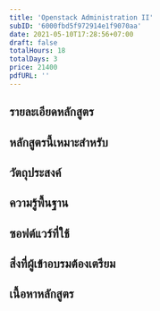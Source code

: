 ```yaml
---
title: 'Openstack Administration II'
subID: '6000fbd5f972914e1f9070aa' 
date: 2021-05-10T17:28:56+07:00
draft: false
totalHours: 18
totalDays: 3
price: 21400
pdfURL: ''
---
```


## รายละเอียดหลักสูตร

## หลักสูตรนี้เหมาะสำหรับ

## วัตถุประสงค์

## ความรู้พื้นฐาน

## ซอฟต์แวร์ที่ใช้

## สิ่งที่ผู้เข้าอบรมต้องเตรียม

## เนื้อหาหลักสูตร
